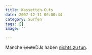 ```yaml
---
title: Kassetten-Cuts
date: 2007-12-11 00:00:44
category: Surfen
tags: []
image: ''

---
```


Manche ~~Leute~~DJs haben [nichts zu tun](http://turntablism.com.au/tablist-archives/221/dj-ruthless-ramsey-cassette-cuts/).
